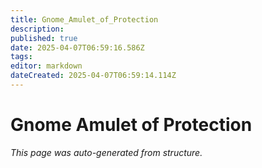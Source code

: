 ```yaml
---
title: Gnome_Amulet_of_Protection
description: 
published: true
date: 2025-04-07T06:59:16.586Z
tags: 
editor: markdown
dateCreated: 2025-04-07T06:59:14.114Z
---
```


# Gnome Amulet of Protection

*This page was auto-generated from structure.*